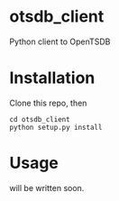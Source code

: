 otsdb_client
============

Python client to OpenTSDB



Installation
===
Clone this repo, then
```
cd otsdb_client
python setup.py install
```

Usage
===
will be written soon.
